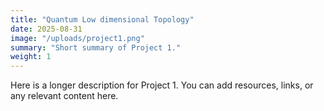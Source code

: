 ```yaml
---
title: "Quantum Low dimensional Topology"
date: 2025-08-31
image: "/uploads/project1.png"
summary: "Short summary of Project 1."
weight: 1
---
```

Here is a longer description for Project 1. You can add resources, links, or any relevant content here.
